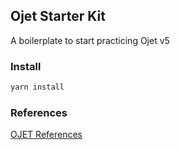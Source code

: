 ## Ojet Starter Kit

A boilerplate to start practicing Ojet v5

### Install
```bash
yarn install
```

### References
[OJET References](https://github.com/anoopmd/training-toc#ojet-references)